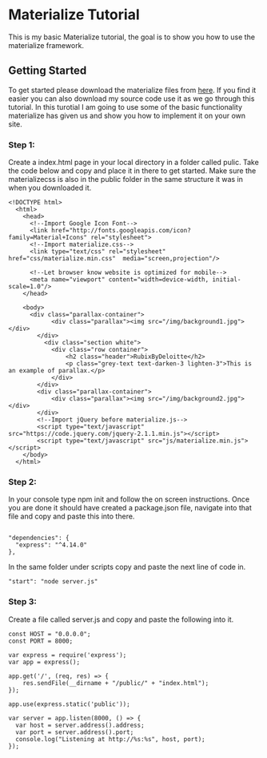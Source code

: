 # Materialize Tutorial
This is my basic Materialize tutorial, the goal is to show you how to use the materialize framework.

## Getting Started 
To get started please download the materialize files from [here](http://materializecss.com/getting-started.html). If you find it easier you can also download my source code use it as we go through this tutorial. In this turotial I am going to use some of the basic functionality materialize has given us and show you how to implement it on your own site.

### Step 1:
Create a index.html page in your local directory in a folder called pulic. Take the code below and copy and place it in there to get started. Make sure the materializecss is also in the public folder in the same structure it was in when you downloaded it.

``` 
<!DOCTYPE html>
  <html>
    <head>
      <!--Import Google Icon Font-->
      <link href="http://fonts.googleapis.com/icon?family=Material+Icons" rel="stylesheet">
      <!--Import materialize.css-->
      <link type="text/css" rel="stylesheet" href="css/materialize.min.css"  media="screen,projection"/>

      <!--Let browser know website is optimized for mobile-->
      <meta name="viewport" content="width=device-width, initial-scale=1.0"/>
    </head>

    <body>
      <div class="parallax-container">
            <div class="parallax"><img src="/img/background1.jpg"></div>
        </div>
          <div class="section white">
            <div class="row container">
                <h2 class="header">RubixByDeloitte</h2>
                <p class="grey-text text-darken-3 lighten-3">This is an example of parallax.</p>
            </div>
        </div>
        <div class="parallax-container">
            <div class="parallax"><img src="/img/background2.jpg"></div>
        </div>
        <!--Import jQuery before materialize.js-->
        <script type="text/javascript" src="https://code.jquery.com/jquery-2.1.1.min.js"></script>
        <script type="text/javascript" src="js/materialize.min.js"></script>
    </body>
  </html>
```

### Step 2: 
In your console type npm init and follow the on screen instructions. Once you are done it should have created a package.json file, navigate into that file and copy and paste this into there.

```

"dependencies": {
  "express": "^4.14.0"
},

```

In the same folder under scripts copy and paste the next line of code in.

```
"start": "node server.js"

```

### Step 3:
Create a file called server.js and copy and paste the following into it. 

```
const HOST = "0.0.0.0";
const PORT = 8000;

var express = require('express');
var app = express();

app.get('/', (req, res) => {
    res.sendFile(__dirname + "/public/" + "index.html");
});

app.use(express.static('public'));

var server = app.listen(8000, () => {
  var host = server.address().address;
  var port = server.address().port;
  console.log("Listening at http://%s:%s", host, port);
});

```



